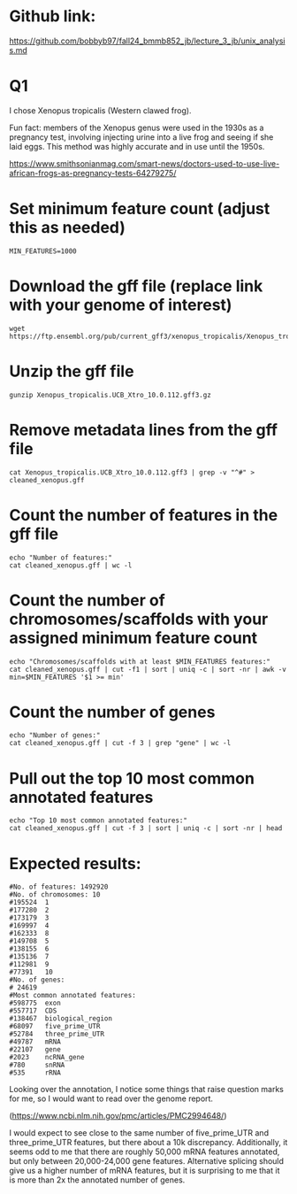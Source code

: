 # Github link:
 https://github.com/bobbyb97/fall24_bmmb852_jb/lecture_3_jb/unix_analysis.md
#

# Q1
I chose Xenopus tropicalis (Western clawed frog).

Fun fact: members of the Xenopus genus were used in the 1930s as a pregnancy test, involving injecting urine into a live frog and seeing if she laid eggs. This method was highly accurate and in use until the 1950s. 

https://www.smithsonianmag.com/smart-news/doctors-used-to-use-live-african-frogs-as-pregnancy-tests-64279275/
#
# Set minimum feature count (adjust this as needed)
```
MIN_FEATURES=1000 
```

# Download the gff file (replace link with your genome of interest)
```
wget https://ftp.ensembl.org/pub/current_gff3/xenopus_tropicalis/Xenopus_tropicalis.UCB_Xtro_10.0.112.gff3.gz
```

# Unzip the gff file
```
gunzip Xenopus_tropicalis.UCB_Xtro_10.0.112.gff3.gz
```
# Remove metadata lines from the gff file
```
cat Xenopus_tropicalis.UCB_Xtro_10.0.112.gff3 | grep -v "^#" > cleaned_xenopus.gff
```

# Count the number of features in the gff file
```
echo "Number of features:"
cat cleaned_xenopus.gff | wc -l
```

# Count the number of chromosomes/scaffolds with your assigned minimum feature count
```
echo "Chromosomes/scaffolds with at least $MIN_FEATURES features:"
cat cleaned_xenopus.gff | cut -f1 | sort | uniq -c | sort -nr | awk -v min=$MIN_FEATURES '$1 >= min'
```

# Count the number of genes
```
echo "Number of genes:"
cat cleaned_xenopus.gff | cut -f 3 | grep "gene" | wc -l
```

# Pull out the top 10 most common annotated features
```
echo "Top 10 most common annotated features:"
cat cleaned_xenopus.gff | cut -f 3 | sort | uniq -c | sort -nr | head
```


# Expected results:
```
#No. of features: 1492920
#No. of chromosomes: 10
#195524  1
#177280  2
#173179  3
#169997  4
#162333  8
#149708  5
#138155  6
#135136  7
#112981  9
#77391   10 
#No. of genes:   
# 24619
#Most common annotated features:
#598775  exon
#557717  CDS
#138467  biological_region
#68097   five_prime_UTR
#52784   three_prime_UTR
#49787   mRNA
#22107   gene
#2023    ncRNA_gene
#780     snRNA
#535     rRNA
```

Looking over the annotation, I notice some things that raise question marks for me, so I would want to read over the genome report.

(https://www.ncbi.nlm.nih.gov/pmc/articles/PMC2994648/) 

I would expect to see close to the same number of five_prime_UTR and three_prime_UTR features, but there about a 10k discrepancy. Additionally, it seems odd to me that there are roughly 50,000 mRNA features annotated, but only between 20,000-24,000 gene features. Alternative splicing should give us a higher number of mRNA features, but it is surprising to me that it is more than 2x the annotated number of genes.
